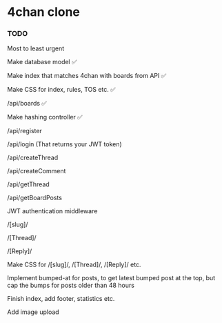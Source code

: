 # 4chan clone
### TODO

Most to least urgent

Make database model ✅

Make index that matches 4chan with boards from API ✅

Make CSS for index, rules, TOS etc. ✅

/api/boards ✅

Make hashing controller ✅

/api/register

/api/login (That returns your JWT token)

/api/createThread

/api/createComment

/api/getThread

/api/getBoardPosts

JWT authentication middleware

/[slug]/

/[Thread]/

/[Reply]/

Make CSS for /[slug]/, /[Thread]/, /[Reply]/ etc.

Implement bumped-at for posts, to get latest bumped post at the top, but cap the bumps for posts older than 48 hours

Finish index, add footer, statistics etc.

Add image upload
